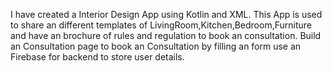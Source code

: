 I have created a Interior Design App using Kotlin and XML.
This App is used to share an different templates of LivingRoom,Kitchen,Bedroom,Furniture and have an brochure of rules and regulation to book an consultation.
Build an Consultation page to book an Consultation by filling an form use an Firebase for backend to store user details.
